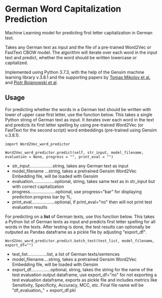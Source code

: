 # German Word Capitalization Prediction
Machine Learning model for predicting first letter capitalization in German text.

Takes any German text as input and the file of a pre-trained Word2Vec or FastText CBOW model. The algorithm will iterate over each word in the input text and predict, whether the word should be written lowercase or capitalized.

Implemented using Python 3.7.3, with the help of the Gensim machine learning library v.3.8.1 and the supporting papers by [Tomas Mikolov et al.](https://arxiv.org/abs/1301.3781) and [Piotr Bojanowski et al](https://arxiv.org/abs/1607.04606).

## Usage

For predicting whether the words in a German text should be written with lower of upper case first letter, use the function below.
This takes a single Python string of German text as input. It iterates over each word in the text and predicts its first letter spelling by using pre-trained Word2Vec (or FastText for the second script) word embeddings (pre-trained using Gensim v.3.8.1).


``
import Word2Vec_word_predictor
``

``
Word2Vec_word_predictor.predict(self, str_input, model_filename, evaluation = None, progress = "", print_eval = "")
``

- str_input...................string, takes any German text as input
- model_filename ...string, takes a pretrained Gensim Word2Vec Embedding file, will be loaded with Gensim 
- evaluation..................optional, string, takes same text as in str_input but with correct capitalization
- progress.....................optional, use progress="bar" for displaying prediction progress bar by %,
- print_eval...................optional, if print_eval="no" then will not print test evaluation results


For predicting on a **list** of German texts, use this function below.
This takes a Python list of German texts as input and predicts first letter spelling for all words in the texts. After testing is done, the test results can optionally be outputed as Pandas dataframe as a pickle file by adjusting "export_df".


``
Word2Vec_word_predictor.predict.batch_test(test_list, model_filename, export_df="")
``

- test_list................list, a list of German texts/sentences
- model_filename....string, takes a pretrained Gensim Word2Vec Embedding file, will be loaded with Gensim
- export_df................optional, string, takes the string for the name of the test evaluation output dataframe,
                    use export_df="no" for not exporting a test evaluation dataframe, 
                    exports as pickle file and includes metrics like Sensitivity, Specificity, 
                    Accuracy, MCC, etc. Final file name will be "df_evaluation_" + export_df.pkl
